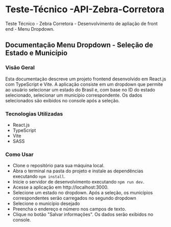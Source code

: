 # Teste-Técnico -API-Zebra-Corretora
Teste Técnico - Zebra Corretora - Desenvolvimento de apliação de front end - Menu Dropdown.
## Documentação Menu Dropdown - Seleção de Estado e Município

### Visão Geral
Esta documentação descreve um projeto frontend desenvolvido em React.js com TypeScript e Vite. A aplicação consiste em um dropdown que permite ao usuário selecionar um estado do Brasil e, com base no ID do estado selecionado, selecionar um município correspondente. Os dados selecionados são exibidos no console após a seleção.

### Tecnologias Utilizadas
- React.js
- TypeScript
- Vite
- SASS

### Como Usar
- Clone o repositório para sua máquina local.
- Abra o terminal na pasta do projeto e instale as dependências executando ``npm install``.
- Inicie o servidor de desenvolvimento executando ``npm run dev``.
- Acesse a aplicação em http://localhost:3000.
- Selecione um estado no dropdown. Após a seleção, os municípios correspondentes serão carregados no segundo dropdown
- Selecione o município desejado
- Preencha o endereço e número nos campos de texto.
- Clique no botão "Salvar informações". Os dados serão exibidos no console.
